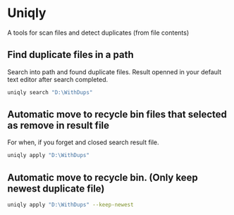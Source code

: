 # Uniqly

A tools for scan files and detect duplicates (from file contents)

## Find duplicate files in a path

Search into path and found duplicate files. Result openned in your default text editor after search completed.

```bash
uniqly search "D:\WithDups" 
```

## Automatic move to recycle bin files that selected as remove in result file

For when, if you forget and closed search result file.

```bash
uniqly apply "D:\WithDups" 
```

## Automatic move to recycle bin. (Only keep newest duplicate file)

```bash
uniqly apply "D:\WithDups" --keep-newest
```

